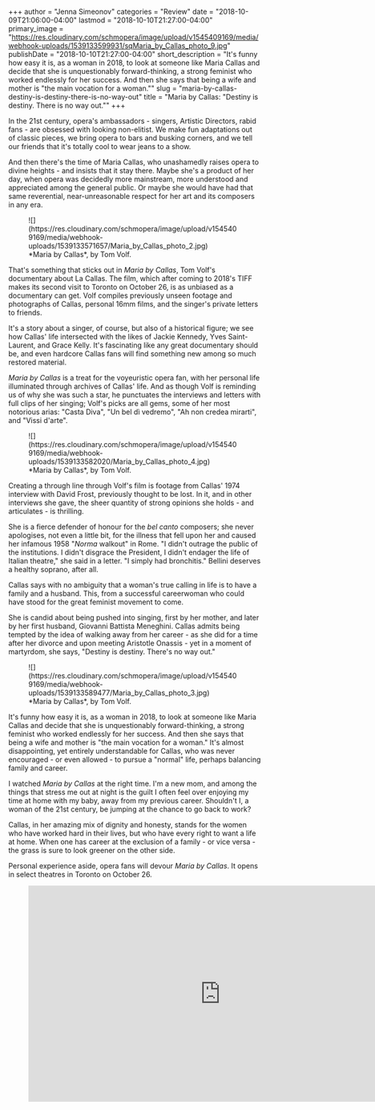 +++
author = "Jenna Simeonov"
categories = "Review"
date = "2018-10-09T21:06:00-04:00"
lastmod = "2018-10-10T21:27:00-04:00"
primary_image = "https://res.cloudinary.com/schmopera/image/upload/v1545409169/media/webhook-uploads/1539133599931/sqMaria_by_Callas_photo_9.jpg"
publishDate = "2018-10-10T21:27:00-04:00"
short_description = "It&#039;s funny how easy it is, as a woman in 2018, to look at someone like Maria Callas and decide that she is unquestionably forward-thinking, a strong feminist who worked endlessly for her success. And then she says that being a wife and mother is &quot;the main vocation for a woman.&quot;"
slug = "maria-by-callas-destiny-is-destiny-there-is-no-way-out"
title = "Maria by Callas: &quot;Destiny is destiny. There is no way out.&quot;"
+++

In the 21st century, opera's ambassadors - singers, Artistic Directors, rabid fans - are obsessed with looking non-elitist. We make fun adaptations out of classic pieces, we bring opera to bars and busking corners, and we tell our friends that it's totally cool to wear jeans to a show.

And then there's the time of Maria Callas, who unashamedly raises opera to divine heights - and insists that it stay there. Maybe she's a product of her day, when opera was decidedly more mainstream, more understood and appreciated among the general public. Or maybe she would have had that same reverential, near-unreasonable respect for her art and its composers in any era.

<figure data-type="image">
![](https://res.cloudinary.com/schmopera/image/upload/v1545409169/media/webhook-uploads/1539133571657/Maria_by_Callas_photo_2.jpg)
<figcaption>*Maria by Callas*, by Tom Volf.</figcaption>
</figure>

That's something that sticks out in *Maria by Callas*, Tom Volf's documentary about La Callas. The film, which after coming to 2018's TIFF makes its second visit to Toronto on October 26, is as unbiased as a documentary can get. Volf compiles previously unseen footage and photographs of Callas, personal 16mm films, and the singer's private letters to friends. 

It's a story about a singer, of course, but also of a historical figure; we see how Callas' life intersected with the likes of Jackie Kennedy, Yves Saint-Laurent, and Grace Kelly. It's fascinating like any great documentary should be, and even hardcore Callas fans will find something new among so much restored material.

*Maria by Callas* is a treat for the voyeuristic opera fan, with her personal life illuminated through archives of Callas' life. And as though Volf is reminding us of why she was such a star, he punctuates the interviews and letters with full clips of her singing; Volf's picks are all gems, some of her most notorious arias: "Casta Diva", "Un bel dì vedremo", "Ah non credea mirarti", and "Vissi d'arte".

<figure data-type="image">
![](https://res.cloudinary.com/schmopera/image/upload/v1545409169/media/webhook-uploads/1539133582020/Maria_by_Callas_photo_4.jpg)
<figcaption>*Maria by Callas*, by Tom Volf.</figcaption>
</figure>

Creating a through line through Volf's film is footage from Callas' 1974 interview with David Frost, previously thought to be lost. In it, and in other interviews she gave, the sheer quantity of strong opinions she holds - and articulates - is thrilling.

She is a fierce defender of honour for the *bel canto* composers; she never apologises, not even a little bit, for the illness that fell upon her and caused her infamous 1958 "*Norma* walkout" in Rome. "I didn't outrage the public of the institutions. I didn't disgrace the President, I didn't endager the life of Italian theatre," she said in a letter. "I simply had bronchitis." Bellini deserves a healthy soprano, after all.

Callas says with no ambiguity that a woman's true calling in life is to have a family and a husband. This, from a successful careerwoman who could have stood for the great feminist movement to come.

She is candid about being pushed into singing, first by her mother, and later by her first husband, Giovanni Battista Meneghini. Callas admits being tempted by the idea of walking away from her career - as she did for a time after her divorce and upon meeting Aristotle Onassis - yet in a moment of martyrdom, she says, "Destiny is destiny. There's no way out."

<figure data-type="image">
![](https://res.cloudinary.com/schmopera/image/upload/v1545409169/media/webhook-uploads/1539133589477/Maria_by_Callas_photo_3.jpg)
<figcaption>*Maria by Callas*, by Tom Volf.</figcaption>
</figure>

It's funny how easy it is, as a woman in 2018, to look at someone like Maria Callas and decide that she is unquestionably forward-thinking, a strong feminist who worked endlessly for her success. And then she says that being a wife and mother is "the main vocation for a woman." It's almost disappointing, yet entirely understandable for Callas, who was never encouraged - or even allowed - to pursue a "normal" life, perhaps balancing family and career.

I watched *Maria by Callas* at the right time. I'm a new mom, and among the things that stress me out at night is the guilt I often feel over enjoying my time at home with my baby, away from my previous career. Shouldn't I, a woman of the 21st century, be jumping at the chance to go back to work? 

Callas, in her amazing mix of dignity and honesty, stands for the women who have worked hard in their lives, but who have every right to want a life at home. When one has career at the exclusion of a family - or vice versa - the grass is sure to look greener on the other side.

Personal experience aside, opera fans will devour *Maria by Callas*. It opens in select theatres in Toronto on October 26.

<figure data-type="video">
<iframe width="766" height="431" src="https://www.youtube.com/embed/3xmsGzhhDGE" frameborder="0" allow="autoplay; encrypted-media" allowfullscreen></iframe>
</figure>
